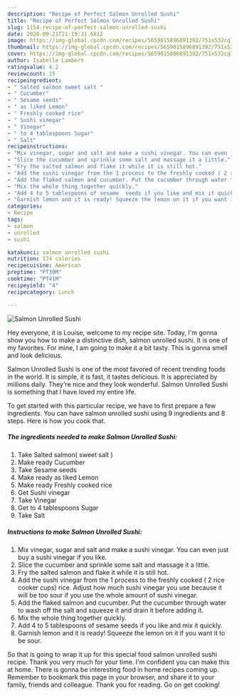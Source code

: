 ```yaml
---
description: "Recipe of Perfect Salmon Unrolled Sushi"
title: "Recipe of Perfect Salmon Unrolled Sushi"
slug: 1154-recipe-of-perfect-salmon-unrolled-sushi
date: 2020-09-21T21:19:31.681Z
image: https://img-global.cpcdn.com/recipes/5659015896891392/751x532cq70/salmon-unrolled-sushi-recipe-main-photo.jpg
thumbnail: https://img-global.cpcdn.com/recipes/5659015896891392/751x532cq70/salmon-unrolled-sushi-recipe-main-photo.jpg
cover: https://img-global.cpcdn.com/recipes/5659015896891392/751x532cq70/salmon-unrolled-sushi-recipe-main-photo.jpg
author: Isabelle Lambert
ratingvalue: 4.2
reviewcount: 15
recipeingredient:
- " Salted salmon sweet salt "
- " Cucumber"
- " Sesame seeds"
- " as liked Lemon"
- " Freshly cooked rice"
- " Sushi vinegar"
- " Vinegar"
- " to 4 tablespoons Sugar"
- " Salt"
recipeinstructions:
- "Mix vinegar, sugar and salt and make a sushi vinegar. You can even just buy a sushi vinegar if you like."
- "Slice the cucumber and sprinkle some salt and massage it a little."
- "Fry the salted salmon and flake it while it is still hot."
- "Add the sushi vinegar from the 1 process to the freshly cooked ( 2 rice cooker cups) rice. Adjust how much sushi vinegar you use because it will be too sour if you use the whole amount of sushi vinegar."
- "Add the flaked salmon and cucumber. Put the cucumber through water to wash off the salt and squeeze it and drain it before adding it."
- "Mix the whole thing together quickly."
- "Add 4 to 5 tablespoons of sesame  seeds if you like and mix it quickly."
- "Garnish lemon and it is ready! Squeeze the lemon on it if you want it to be sour."
categories:
- Recipe
tags:
- salmon
- unrolled
- sushi

katakunci: salmon unrolled sushi 
nutrition: 174 calories
recipecuisine: American
preptime: "PT39M"
cooktime: "PT41M"
recipeyield: "4"
recipecategory: Lunch

---
```



![Salmon Unrolled Sushi](https://img-global.cpcdn.com/recipes/5659015896891392/751x532cq70/salmon-unrolled-sushi-recipe-main-photo.jpg)

Hey everyone, it is Louise, welcome to my recipe site. Today, I'm gonna show you how to make a distinctive dish, salmon unrolled sushi. It is one of my favorites. For mine, I am going to make it a bit tasty. This is gonna smell and look delicious.

Salmon Unrolled Sushi is one of the most favored of recent trending foods in the world. It is simple, it is fast, it tastes delicious. It is appreciated by millions daily. They're nice and they look wonderful. Salmon Unrolled Sushi is something that I have loved my entire life.




To get started with this particular recipe, we have to first prepare a few ingredients. You can have salmon unrolled sushi using 9 ingredients and 8 steps. Here is how you cook that.

<!--inarticleads1-->

##### The ingredients needed to make Salmon Unrolled Sushi:

1. Take  Salted salmon( sweet salt )
1. Make ready  Cucumber
1. Take  Sesame seeds
1. Make ready  as liked Lemon
1. Make ready  Freshly cooked rice
1. Get  Sushi vinegar
1. Take  Vinegar
1. Get  to 4 tablespoons Sugar
1. Take  Salt




<!--inarticleads2-->

##### Instructions to make Salmon Unrolled Sushi:

1. Mix vinegar, sugar and salt and make a sushi vinegar. You can even just buy a sushi vinegar if you like.
1. Slice the cucumber and sprinkle some salt and massage it a little.
1. Fry the salted salmon and flake it while it is still hot.
1. Add the sushi vinegar from the 1 process to the freshly cooked ( 2 rice cooker cups) rice. Adjust how much sushi vinegar you use because it will be too sour if you use the whole amount of sushi vinegar.
1. Add the flaked salmon and cucumber. Put the cucumber through water to wash off the salt and squeeze it and drain it before adding it.
1. Mix the whole thing together quickly.
1. Add 4 to 5 tablespoons of sesame  seeds if you like and mix it quickly.
1. Garnish lemon and it is ready! Squeeze the lemon on it if you want it to be sour.




So that is going to wrap it up for this special food salmon unrolled sushi recipe. Thank you very much for your time. I'm confident you can make this at home. There is gonna be interesting food in home recipes coming up. Remember to bookmark this page in your browser, and share it to your family, friends and colleague. Thank you for reading. Go on get cooking!
